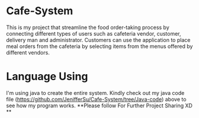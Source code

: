 # Cafe-System
This is my project that streamline the food order-taking process by connecting different types of users such as cafeteria vendor, customer, delivery man and administrator. Customers can use the application to place meal orders from the cafeteria by selecting items from the menus offered by different vendors. 
# Language Using
I'm using java to create the entire system. Kindly check out my java code file (https://github.com/JenifferSu/Cafe-System/tree/Java-code) above to see how my program works.
**Please follow For Further Project Sharing XD **
